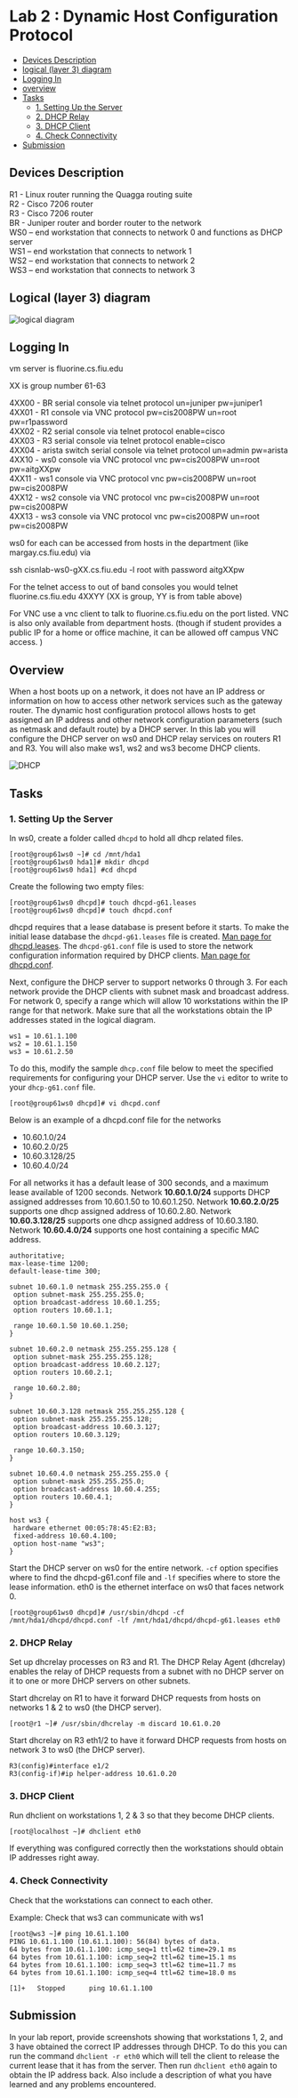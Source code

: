 # Lab 2 : Dynamic Host Configuration Protocol
- [Devices Description](#devices)
- [logical (layer 3) diagram](#diagram)
- [Logging In](#login)
- [overview](#overview)
- [Tasks](#tasks)
  - [1. Setting Up the Server](#server)
  - [2. DHCP Relay](#relay)
  - [3. DHCP Client](#client)
  - [4. Check Connectivity](#connectivity)
- [Submission](#submission)

## <a name="devices"></a> Devices Description

R1 - Linux router running the Quagga routing suite <br>
R2 - Cisco 7206 router <br>
R3 - Cisco 7206 router <br>
BR - Juniper router and border router to the network <br>
WS0 – end workstation that connects to network 0 and functions as DHCP server <br>
WS1 – end workstation that connects to network 1 <br>
WS2 – end workstation that connects to network 2 <br>
WS3 – end workstation that connects to network 3 <br>

## <a name="diagram"></a> Logical (layer 3) diagram
![logical diagram](https://users.cs.fiu.edu/~esj/cnt4504/figs/logical-a.png)

## <a name="login"></a> Logging In
vm server is fluorine.cs.fiu.edu

XX is group number 61-63

4XX00   - BR serial console via telnet protocol un=juniper pw=juniper1 <br>
4XX01   - R1 console via VNC protocol pw=cis2008PW un=root pw=r1password <br>
4XX02   - R2 serial console via telnet protocol enable=cisco <br>
4XX03   - R3 serial console via telnet protocol enable=cisco <br>
4XX04   - arista switch serial console via telnet protocol un=admin pw=arista <br>
4XX10   - ws0 console via VNC protocol vnc pw=cis2008PW un=root pw=aitgXXpw <br>
4XX11   - ws1 console via VNC protocol vnc pw=cis2008PW un=root pw=cis2008PW <br>
4XX12   - ws2 console via VNC protocol vnc pw=cis2008PW un=root pw=cis2008PW <br>
4XX13   - ws3 console via VNC protocol vnc pw=cis2008PW un=root pw=cis2008PW

ws0 for each can be accessed from hosts in the department (like 
margay.cs.fiu.edu) via

ssh cisnlab-ws0-gXX.cs.fiu.edu -l root with password aitgXXpw


For the telnet access to out of band consoles you would 
telnet fluorine.cs.fiu.edu 4XXYY  (XX is group, YY is 
from table above)

For VNC use a vnc client to talk to fluorine.cs.fiu.edu
on the port listed.  VNC is also only available from 
department hosts.  (though if student provides a public 
IP for a home or office machine, it can be allowed off campus
VNC access. )

## <a name="overview"></a> Overview
When a host boots up on a network, it does not have an IP address or information on how to access other network services such as the gateway router. The dynamic host configuration protocol allows hosts to get assigned an IP address and other network configuration parameters (such as netmask and default route) by a DHCP server. In this lab you will configure the DHCP server on ws0 and DHCP relay services on routers R1 and R3. You will also make ws1, ws2 and ws3 become DHCP clients. 

![DHCP](https://ns1.com/writable/resources/_asideImage/DHCP-Diagram-2.svg)

## <a name="tasks"></a> Tasks

### <a name="server"></a> 1. Setting Up the Server
In ws0, create a folder called `dhcpd` to hold all dhcp related files.
```
[root@group61ws0 ~]# cd /mnt/hda1
[root@group61ws0 hda1]# mkdir dhcpd
[root@group61ws0 hda1] #cd dhcpd
```

Create the following two empty files:
```
[root@group61ws0 dhcpd]# touch dhcpd-g61.leases 
[root@group61ws0 dhcpd]# touch dhcpd.conf
```

dhcpd requires that a lease database is present before it starts. To make the initial lease database the `dhcpd-g61.leases` file is created. [Man page for dhcpd.leases](https://linux.die.net/man/5/dhcpd.leases).
The `dhcpd-g61.conf` file is used to store the network configuration information required by DHCP clients. [Man page for dhcpd.conf](https://linux.die.net/man/5/dhcpd.conf).

Next, configure the DHCP server to support networks 0 through 3. For each network provide the DHCP clients with subnet mask and broadcast address. For network 0, specify a range which will allow 10 workstations within the IP range for that network. Make sure that all the workstations obtain the IP addresses stated in the logical diagram.
```
ws1 = 10.61.1.100 
ws2 = 10.61.1.150 
ws3 = 10.61.2.50
```

To do this, modify the sample `dhcp.conf` file below to meet the specified requirements for configuring your DHCP server. Use the `vi` editor to write to your `dhcp-g61.conf` file. 
```
[root@group61ws0 dhcpd]# vi dhcpd.conf
```

Below is an example of a dhcpd.conf file for the networks 
- 10.60.1.0/24 
- 10.60.2.0/25 
- 10.60.3.128/25 
- 10.60.4.0/24

For all networks it has a default lease of 300 seconds, and a maximum lease available of 1200 seconds. Network **10.60.1.0/24** supports DHCP assigned addresses from 10.60.1.50 to 10.60.1.250. Network **10.60.2.0/25** supports one dhcp assigned address of 10.60.2.80. Network **10.60.3.128/25** supports one dhcp assigned address of 10.60.3.180. Network **10.60.4.0/24** supports one host containing a specific MAC address.

```
authoritative;
max-lease-time 1200;
default-lease-time 300;

subnet 10.60.1.0 netmask 255.255.255.0 {
 option subnet-mask 255.255.255.0;
 option broadcast-address 10.60.1.255;
 option routers 10.60.1.1;

 range 10.60.1.50 10.60.1.250;
}

subnet 10.60.2.0 netmask 255.255.255.128 {
 option subnet-mask 255.255.255.128;
 option broadcast-address 10.60.2.127;
 option routers 10.60.2.1;

 range 10.60.2.80;
}

subnet 10.60.3.128 netmask 255.255.255.128 {
 option subnet-mask 255.255.255.128;
 option broadcast-address 10.60.3.127;
 option routers 10.60.3.129;

 range 10.60.3.150;
}

subnet 10.60.4.0 netmask 255.255.255.0 {
 option subnet-mask 255.255.255.0;
 option broadcast-address 10.60.4.255;
 option routers 10.60.4.1;
}

host ws3 {
 hardware ethernet 00:05:78:45:E2:B3;
 fixed-address 10.60.4.100;
 option host-name "ws3";
}
```

Start the DHCP server on ws0 for the entire network. `-cf` option specifies where to find the dhcpd-g61.conf file and `-lf` specifies where to store the lease information. eth0 is the ethernet interface on ws0 that faces network 0.
```
[root@group61ws0 dhcpd]# /usr/sbin/dhcpd -cf /mnt/hda1/dhcpd/dhcpd.conf -lf /mnt/hda1/dhcpd/dhcpd-g61.leases eth0
```

### <a name="relay"></a> 2. DHCP Relay
Set up dhcrelay processes on R3 and R1. The DHCP Relay Agent (dhcrelay) enables the relay of DHCP requests from a subnet with no DHCP server on it to one or more DHCP servers on other subnets.

Start dhcrelay on R1 to have it forward DHCP requests from hosts on networks 1 & 2 to ws0 (the DHCP server).
```
[root@r1 ~]# /usr/sbin/dhcrelay -m discard 10.61.0.20
```

Start dhcrelay on R3 eth1/2 to have it forward DHCP requests from hosts on network 3 to ws0 (the DHCP server).
```
R3(config)#interface e1/2
R3(config-if)#ip helper-address 10.61.0.20
```

### <a name="client"></a> 3. DHCP Client
Run dhclient on workstations 1, 2 & 3 so that they become DHCP clients.
```
[root@localhost ~]# dhclient eth0
```

If everything was configured correctly then the workstations should obtain IP addresses right away.

### <a name="connectivity"></a> 4. Check Connectivity
Check that the workstations can connect to each other.

Example: Check that ws3 can communicate with ws1
```
[root@ws3 ~]# ping 10.61.1.100
PING 10.61.1.100 (10.61.1.100): 56(84) bytes of data. 
64 bytes from 10.61.1.100: icmp_seq=1 ttl=62 time=29.1 ms
64 bytes from 10.61.1.100: icmp_seq=2 ttl=62 time=15.1 ms
64 bytes from 10.61.1.100: icmp_seq=3 ttl=62 time=11.7 ms
64 bytes from 10.61.1.100: icmp_seq=4 ttl=62 time=18.0 ms

[1]+   Stopped 		ping 10.61.1.100
```

## <a name="submission"></a> Submission
In your lab report, provide screenshots showing that workstations 1, 2, and 3 have obtained the correct IP addresses through DHCP. To do this you can run the command `dhclient -r eth0` which will tell the client to release the current lease that it has from the server. Then run `dhclient eth0` again to obtain the IP address back. Also include a description of what you have learned and any problems encountered.
